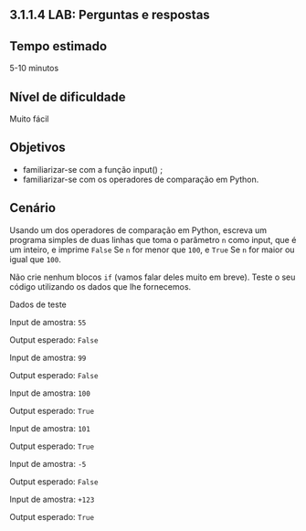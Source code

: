 ## 3.1.1.4 LAB: Perguntas e respostas

## Tempo estimado
5-10 minutos

## Nível de dificuldade
Muito fácil

## Objetivos

* familiarizar-se com a função input() ;
* familiarizar-se com os operadores de comparação em Python.

## Cenário

Usando um dos operadores de comparação em Python, escreva um programa simples de duas linhas que toma o parâmetro `n` como input, que é um inteiro, e imprime `False` Se `n` for menor que `100`, e `True` Se `n` for maior ou igual que `100`.

Não crie nenhum blocos `if` (vamos falar deles muito em breve). Teste o seu código utilizando os dados que lhe fornecemos.

Dados de teste

Input de amostra: `55`

Output esperado: `False`

Input de amostra: `99`

Output esperado: `False`

Input de amostra: `100`

Output esperado: `True`

Input de amostra: `101`

Output esperado: `True`

Input de amostra: `-5`

Output esperado: `False`

Input de amostra: `+123`

Output esperado: `True`